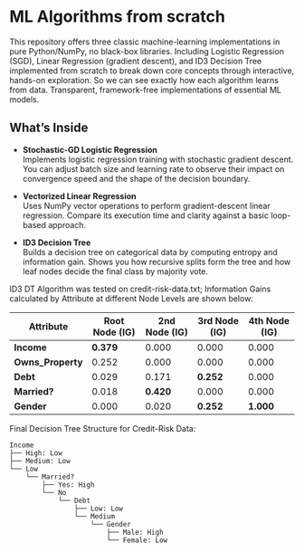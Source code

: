 # ML Algorithms from scratch

This repository offers three classic machine-learning implementations in pure Python/NumPy, no black-box libraries. Including Logistic Regression (SGD), Linear Regression (gradient descent), and ID3 Decision Tree implemented from scratch to break down core concepts through interactive, hands-on exploration. So we can see exactly how each algorithm learns from data. Transparent, framework-free implementations of essential ML models.

## What’s Inside

- **Stochastic-GD Logistic Regression**  
  Implements logistic regression training with stochastic gradient descent. You can adjust batch size and learning rate to observe their impact on convergence speed and the shape of the decision boundary.
  
- **Vectorized Linear Regression**  
  Uses NumPy vector operations to perform gradient-descent linear regression. Compare its execution time and clarity against a basic loop-based approach.
  
- **ID3 Decision Tree**  
  Builds a decision tree on categorical data by computing entropy and information gain. Shows you how recursive splits form the tree and how leaf nodes decide the final class by majority vote.

ID3 DT Algorithm was tested on credit-risk-data.txt; Information Gains calculated by Attribute at different Node Levels are shown below:     

| **Attribute**      | **Root Node (IG)** | **2nd Node (IG)** | **3rd Node (IG)** | **4th Node (IG)** |
| ------------------ | ------------------ | ----------------- | ----------------- | ----------------- |
| **Income**         | **0.379**          | 0.000             | 0.000             | 0.000             |
| **Owns\_Property** | 0.252              | 0.000             | 0.000             | 0.000             |
| **Debt**           | 0.029              | 0.171             | **0.252**         | 0.000             |
| **Married?**       | 0.018              | **0.420**         | 0.000             | 0.000             |
| **Gender**         | 0.000              | 0.020             | **0.252**         | **1.000**         |

Final Decision Tree Structure for Credit-Risk Data:    

```
Income
├── High: Low
├── Medium: Low
└── Low
    └── Married?
        ├── Yes: High
        └── No
            └── Debt
                ├── Low: Low
                └── Medium
                    └── Gender
                        ├── Male: High
                        └── Female: Low
```
